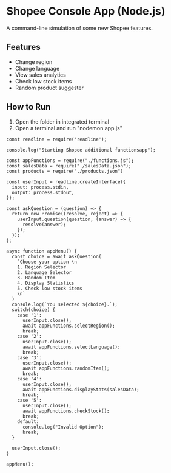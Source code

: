 # Shopee Console App (Node.js)

A command-line simulation of some new Shopee features.

## Features

- Change region 
- Change language
- View sales analytics
- Check low stock items
- Random product suggester

## How to Run

1. Open the folder in integrated terminal
2. Open a terminal and run "nodemon app.js"

```
const readline = require('readline');

console.log("Starting Shopee additional functionsapp");

const appFunctions = require("./functions.js");
const salesData = require("./salesData.json");
const products = require("./products.json")

const userInput = readline.createInterface({
  input: process.stdin,
  output: process.stdout,
});

const askQuestion = (question) => {
  return new Promise((resolve, reject) => {
    userInput.question(question, (answer) => {
      resolve(answer);
    });
  });
};

async function appMenu() {
  const choice = await askQuestion(
    `Choose your option \n
    1. Region Selector
    2. Language Selector
    3. Random Item
    4. Display Statistics
    5. Check low stock items
    \n`
  )
  console.log(`You selected ${choice}.`);
  switch(choice) {
    case '1':   
      userInput.close(); 
      await appFunctions.selectRegion();
      break;
    case '2':
      userInput.close();
      await appFunctions.selectLanguage();
      break;
    case '3':
      userInput.close();
      await appFunctions.randomItem();
      break;
    case '4':
      userInput.close();
      await appFunctions.displayStats(salesData);
      break;
    case '5':
      userInput.close();
      await appFunctions.checkStock();
      break;
    default:
      console.log("Invalid Option");
      break;
  }

  userInput.close();
}

appMenu();
```
